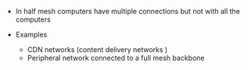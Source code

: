 

-   In half mesh computers have multiple connections but not with all the computers

- Examples 
	- CDN networks (content delivery networks )
	- Peripheral network connected to a full mesh backbone 